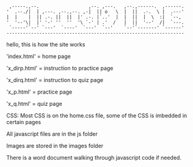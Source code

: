      ,-----.,--.                  ,--. ,---.   ,--.,------.  ,------.
    '  .--./|  | ,---. ,--.,--. ,-|  || o   \  |  ||  .-.  \ |  .---'
    |  |    |  || .-. ||  ||  |' .-. |`..'  |  |  ||  |  \  :|  `--, 
    '  '--'\|  |' '-' ''  ''  '\ `-' | .'  /   |  ||  '--'  /|  `---.
     `-----'`--' `---'  `----'  `---'  `--'    `--'`-------' `------'
    ----------------------------------------------------------------- 


hello, this is how the site works

'index.html' = home page

'x_dirp.html' = instruction to practice page

'x_dirq.html' = instruction to quiz page

'x_p.html' = practice page

'x_q.html' = quiz page

CSS: Most CSS is on the home.css file, some of the CSS is imbedded in certain pages

All javascript files are in the js folder

Images are stored in the images folder

There is a word document walking through javascript code if needed.